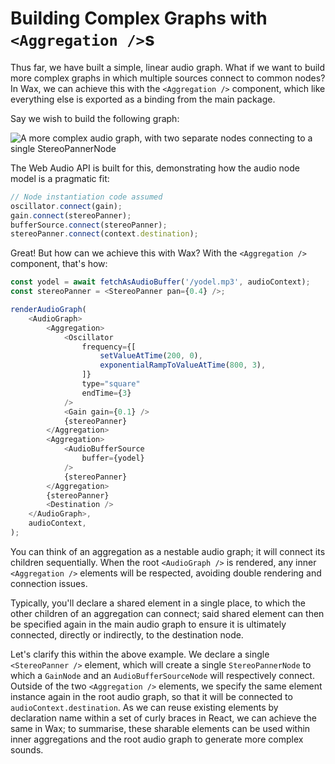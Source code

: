 # Building Complex Graphs with `<Aggregation />`s

Thus far, we have built a simple, linear audio graph. What if we want to build more complex graphs in which multiple sources connect to common nodes? In Wax, we can achieve this with the `<Aggregation />` component, which like everything else is exported as a binding from the main package.

Say we wish to build the following graph:

![A more complex audio graph, with two separate nodes connecting to a single StereoPannerNode](https://raw.githubusercontent.com/jamesseanwright/wax/master/docs/images/complex-graph.png)

The Web Audio API is built for this, demonstrating how the audio node model is a pragmatic fit:

```js
// Node instantiation code assumed
oscillator.connect(gain);
gain.connect(stereoPanner);
bufferSource.connect(stereoPanner);
stereoPanner.connect(context.destination);
```

Great! But how can we achieve this with Wax? With the `<Aggregation />` component, that's how:

```js
const yodel = await fetchAsAudioBuffer('/yodel.mp3', audioContext);
const stereoPanner = <StereoPanner pan={0.4} />;

renderAudioGraph(
    <AudioGraph>
        <Aggregation>
            <Oscillator
                frequency={[
                    setValueAtTime(200, 0),
                    exponentialRampToValueAtTime(800, 3),
                ]}
                type="square"
                endTime={3}
            />
            <Gain gain={0.1} />
            {stereoPanner}
        </Aggregation>
        <Aggregation>
            <AudioBufferSource
                buffer={yodel}
            />
            {stereoPanner}
        </Aggregation>
        {stereoPanner}
        <Destination />
    </AudioGraph>,
    audioContext,
);
```

You can think of an aggregation as a nestable audio graph; it will connect its children sequentially. When the root `<AudioGraph />` is rendered, any inner `<Aggregation />` elements will be respected, avoiding double rendering and connection issues.

Typically, you'll declare a shared element in a single place, to which the other children of an aggregation can connect; said shared element can then be specified again in the main audio graph to ensure it is ultimately connected, directly or indirectly, to the destination node.

Let's clarify this within the above example. We declare a single `<StereoPanner />` element, which will create a single `StereoPannerNode` to which a `GainNode` and an `AudioBufferSourceNode` will respectively connect. Outside of the two `<Aggregation />` elements, we specify the same element instance again in the root audio graph, so that it will be connected to `audioContext.destination`. As we can reuse existing elements by declaration name within a set of curly braces in React, we can achieve the same in Wax; to summarise, these sharable elements can be used within inner aggregations and the root audio graph to generate more complex sounds.

